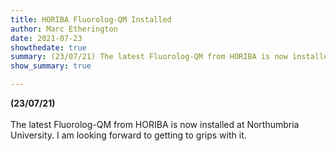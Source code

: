 ```yaml
---
title: HORIBA Fluorolog-QM Installed
author: Marc Etherington
date: 2021-07-23
showthedate: true
summary: (23/07/21) The latest Fluorolog-QM from HORIBA is now installed at Northumbria University.
show_summary: true

---
```

**(23/07/21)**
<br>
<br>
The latest Fluorolog-QM from HORIBA is now installed at Northumbria University. I am looking forward to getting to grips with it.
